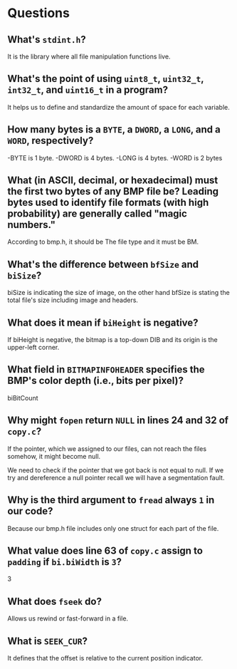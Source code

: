 # Questions

## What's `stdint.h`?

It is the library where all file manipulation functions live.

## What's the point of using `uint8_t`, `uint32_t`, `int32_t`, and `uint16_t` in a program?

It helps us to define and standardize the amount of space for each variable.

## How many bytes is a `BYTE`, a `DWORD`, a `LONG`, and a `WORD`, respectively?

-BYTE is 1 byte.
-DWORD is 4 bytes.
-LONG is 4 bytes.
-WORD is 2 bytes

## What (in ASCII, decimal, or hexadecimal) must the first two bytes of any BMP file be? Leading bytes used to identify file formats (with high probability) are generally called "magic numbers."

According to bmp.h, it should be The file type and it must be BM.


## What's the difference between `bfSize` and `biSize`?

biSize is indicating the size of image, on the other hand bfSize is stating the total file's size including image and headers.

## What does it mean if `biHeight` is negative?

If biHeight is negative, the bitmap is a top-down DIB and its origin is the upper-left corner.

## What field in `BITMAPINFOHEADER` specifies the BMP's color depth (i.e., bits per pixel)?

biBitCount

## Why might `fopen` return `NULL` in lines 24 and 32 of `copy.c`?

If the pointer, which we assigned to our files, can not reach the files somehow, it might become null.

We need to check if the pointer that we got back is not equal to null. If we try and dereference a null pointer recall we will have a segmentation fault.

## Why is the third argument to `fread` always `1` in our code?

Because our bmp.h file includes only one struct for each part of the file.

## What value does line 63 of `copy.c` assign to `padding` if `bi.biWidth` is `3`?

3

## What does `fseek` do?

Allows us  rewind or fast-forward in a file.

## What is `SEEK_CUR`?

It defines that the offset is relative to the current position indicator.

